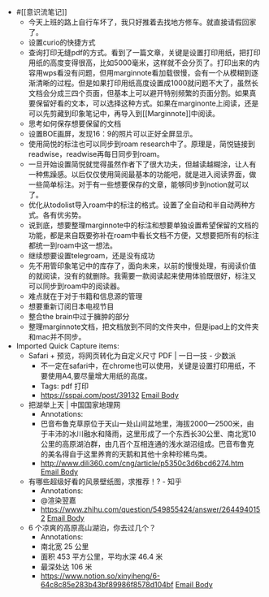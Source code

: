 - #[[意识流笔记]]
    - 今天上班的路上自行车坏了，我只好推着去找地方修车。就直接请假回家了。
    - 设置curio的快捷方式
    - 查询打印无缝pdf的方式。看到了一篇文章，关键是设置打印用纸，把打印用纸的高度变得很高，比如5000毫米，这样就不会分页了。打印出来的内容用wps看没有问题，但用marginnote看加载很慢，会有一个从模糊到逐渐清晰的过程。但是如果打印用纸高度设置成1000就问题不大了，虽然长文档会分成三四个页面，但基本上可以避开特别频繁的页面分割。如果真要保留好看的文本，可以选择这种方式。如果在marginonte上阅读，还是可以先剪藏到印象笔记中，再导入到[[Marginnote]]中阅读。
    - 思考如何保存想要保留的文档
    - 设置BOE画屏，发现16：9的照片可以正好全屏显示。
    - 使用简悦的标注也可以同步到roam research中了。原理是，简悦链接到readwise，readwise再每日同步到roam。
    - 一旦开始设置简悦就觉得虽然作者下了很大功夫，但越读越糊涂，让人有一种焦躁感。以后仅仅使用简阅最基本的功能吧，就是进入阅读界面，做一些简单标注。对于有一些想要保存的文章，能够同步到notion就可以了。
    - 优化从todolist导入roam中的标注的格式。设置了全自动和半自动两种方式。各有优劣势。
    - 说到底，想要整理marginnote中的标注和想要单独设置希望保留的文档的功能，都是来自既要弥补在roam中看长文档不方便，又想要把所有的标注都统一到roam中这一想法。
    - 继续想要设置telegroam，还是没有成功
    - 先不用管印象笔记中的库存了，面向未来，以前的慢慢处理，有阅读价值的就阅读，没有的就删除。我需要一款阅读起来使用体验既很好，标注又可以同步到roam中的阅读器。
    - 难点就在于对于书籍和信息源的管理
    - 想要重新订阅日本电视节目
    - 整合the brain中过于臃肿的部分
    - 整理marginnote文档，把文档放到不同的文件夹中，但是ipad上的文件夹和mac并不同步。
- Imported Quick Capture items:
    - Safari + 预览，将网页转化为自定义尺寸 PDF | 一日一技 - 少数派
        - 不一定在safari中，在chrome也可以使用，关键是设置打印用纸，不要使用A4,要尽量增大用纸的高度。
        - Tags: pdf 打印
        - https://sspai.com/post/39132 [Email Body](https://files.todoist.com/j7Rnic1Sxz0fBQWPQNSMkXzyyzZtkLQoZpg8aiOPmlUbDCJEICNtqboRxoO2a9Ya/by/21878347/as/file.html)
    - 把湖举上天 | 中国国家地理网
        - Annotations:
        - 巴音布鲁克草原位于天山一处山间盆地里，海拔2000—2500米，由于丰沛的冰川融水和降雨，这里形成了一个东西长30公里、南北宽10公里的高原湖泊群，由几百个互相连通的浅水湖沼组成。巴音布鲁克的美名得自于这里养育的天鹅和其他十余种珍稀鸟类。
        - http://www.dili360.com/cng/article/p5350c3d6bcd6274.htm [Email Body](https://files.todoist.com/krPzSnBz0Rsy1Q82agkHLnDIqsd-lEiP9LZQ8CwfNbQb1XLQ0S7TmeoqOX0TQzNs/by/21878347/as/file.html)
    - 有哪些超级好看的风景壁纸图，求推荐！? - 知乎
        - Annotations:
        - @渲染翌嘉
        - https://www.zhihu.com/question/549855424/answer/2644940152 [Email Body](https://files.todoist.com/GeIVXHADD6P6b8moOoVXcDF563C4qP18y0ywJ5aNBRrKsVVKDbywwuZkYIHe2pk-/by/21878347/as/file.html)
    - 6 个凉爽的高原高山湖泊，你去过几个？
        - Annotations:
        - 南北宽 25 公里
        - 面积 453 平方公里，平均水深 46.4 米
        - 最深处达 106 米
        - https://www.notion.so/xinyiheng/6-64c8c85e283b43bf89986f8578d104bf [Email Body](https://files.todoist.com/5b4XIxS5myKg_Lsp2QOTCHRQVixRn4AIhjR47xGe2sFTd9mghSma9Mo4d_UAPqHK/by/21878347/as/file.html)
